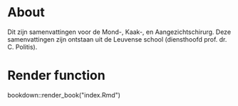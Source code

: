 # About
Dit zijn samenvattingen voor de Mond-, Kaak-, en Aangezichtschirurg. 
Deze samenvattingen zijn ontstaan uit de Leuvense school (diensthoofd prof. dr. C. Politis). 

# Render function
bookdown::render_book("index.Rmd")
